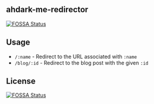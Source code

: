 ## ahdark-me-redirector
[![FOSSA Status](https://app.fossa.com/api/projects/git%2Bgithub.com%2Fahdark-services%2Fahdark-me-redirector.svg?type=shield)](https://app.fossa.com/projects/git%2Bgithub.com%2Fahdark-services%2Fahdark-me-redirector?ref=badge_shield)


## Usage

* `/:name` - Redirect to the URL associated with `:name`
* `/blog/:id` - Redirect to the blog post with the given `:id`


## License
[![FOSSA Status](https://app.fossa.com/api/projects/git%2Bgithub.com%2Fahdark-services%2Fahdark-me-redirector.svg?type=large)](https://app.fossa.com/projects/git%2Bgithub.com%2Fahdark-services%2Fahdark-me-redirector?ref=badge_large)
